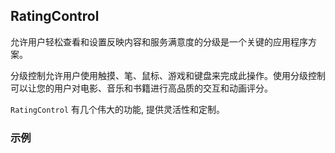 ## RatingControl

允许用户轻松查看和设置反映内容和服务满意度的分级是一个关键的应用程序方案。

分级控制允许用户使用触摸、笔、鼠标、游戏和键盘来完成此操作。使用分级控制可以让您的用户对电影、音乐和书籍进行高品质的交互和动画评分。

`RatingControl` 有几个伟大的功能, 提供灵活性和定制。

### 示例
